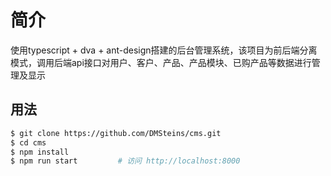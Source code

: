 # 简介

使用typescript + dva + ant-design搭建的后台管理系统，该项目为前后端分离模式，调用后端api接口对用户、客户、产品、产品模块、已购产品等数据进行管理及显示

## 用法

```bash
$ git clone https://github.com/DMSteins/cms.git
$ cd cms
$ npm install
$ npm run start         # 访问 http://localhost:8000
```
